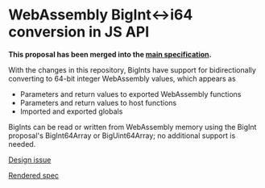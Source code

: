 # WebAssembly BigInt<->i64 conversion in JS API

**This proposal has been merged into the [main specification](https://webassembly.github.io/spec/js-api/).**

With the changes in this repository, BigInts have support for bidirectionally converting
to 64-bit integer WebAssembly values, which appears as
- Parameters and return values to exported WebAssembly functions
- Parameters and return values to host functions
- Imported and exported globals

BigInts can be read or written from WebAssembly memory using the
BigInt proposal's BigInt64Array or BigUint64Array; no additional
support is needed.
    
[Design issue](https://github.com/WebAssembly/proposals/issues/7)

[Rendered spec](https://webassembly.github.io/JS-BigInt-integration)
